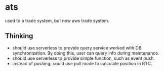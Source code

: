 # ats
used to a trade system, but now aws trade system.

## Thinking
- should use serverless to provide query service worked with DB synchronization. By doing this, user can query info during maintenance.
- should use serverless to provide simple function, such as event push.
- instead of pushing, could use pull mode to calculate position in RTC.
